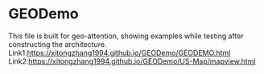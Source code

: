 # GEODemo
This file is built for geo-attention, showing examples while testing after constructing the architecture.
Link1:https://xitongzhang1994.github.io/GEODemo/GEODEMO.html
Link2:https://xitongzhang1994.github.io/GEODemo/US-Map/mapview.html
